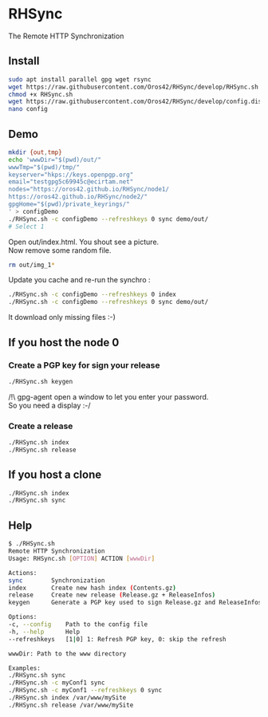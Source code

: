 # RHSync
The Remote HTTP Synchronization  

## Install

```bash
sudo apt install parallel gpg wget rsync
wget https://raw.githubusercontent.com/Oros42/RHSync/develop/RHSync.sh
chmod +x RHSync.sh
wget https://raw.githubusercontent.com/Oros42/RHSync/develop/config.dist -O config
nano config
```

## Demo

```bash
mkdir {out,tmp}
echo 'wwwDir="$(pwd)/out/"
wwwTmp="$(pwd)/tmp/"
keyserver="hkps://keys.openpgp.org"
email="testgpg5c69945c@ecirtam.net"
nodes="https://oros42.github.io/RHSync/node1/
https://oros42.github.io/RHSync/node2/"
gpgHome="$(pwd)/private_keyrings/"
' > configDemo
./RHSync.sh -c configDemo --refreshkeys 0 sync demo/out/
# Select 1
```
Open out/index.html. You shout see a picture.  
Now remove some random file.  
```bash
rm out/img_1*
```
Update you cache and re-run the synchro :  
```bash
./RHSync.sh -c configDemo --refreshkeys 0 index
./RHSync.sh -c configDemo --refreshkeys 0 sync demo/out/
```
It download only missing files :-)  

## If you host the node 0

### Create a PGP key for sign your release

```bash
./RHSync.sh keygen
```
/!\ gpg-agent open a window to let you enter your password.  
So you need a display :-/  

### Create a release
```bash
./RHSync.sh index
./RHSync.sh release
```


## If you host a clone

```bash
./RHSync.sh index
./RHSync.sh sync
```


## Help

```bash
$ ./RHSync.sh 
Remote HTTP Synchronization
Usage: RHSync.sh [OPTION] ACTION [wwwDir]

Actions:
sync		Synchronization
index		Create new hash index (Contents.gz)
release		Create new release (Release.gz + ReleaseInfos)
keygen		Generate a PGP key used to sign Release.gz and ReleaseInfos

Options:
-c, --config	Path to the config file
-h, --help		Help
--refreshkeys	[1|0] 1: Refresh PGP key, 0: skip the refresh

wwwDir: Path to the www directory

Examples:
./RHSync.sh sync
./RHSync.sh -c myConf1 sync
./RHSync.sh -c myConf1 --refreshkeys 0 sync
./RHSync.sh index /var/www/mySite
./RHSync.sh release /var/www/mySite
```